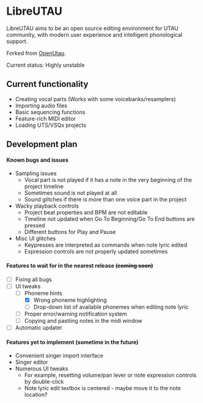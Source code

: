 # LibreUTAU

LibreUTAU aims to be an open source editing environment for UTAU community,
with modern user experience and intelligent phonological support.

Forked from [OpenUtau](https://github.com/stakira/OpenUtau).

Current status: Highly unstable

## Current functionality

* Creating vocal parts (Works with some voicebanks/resamplers)
* Importing audio files
* Basic sequencing functions
* Feature-rich MIDI editor
* Loading UTS/VSQx projects

## Development plan
#### Known bugs and issues
* Sampling issues
    * Vocal part is not played if it has a note in the very beginning of the project timeline
    * Sometimes sound is not played at all
    * Sound glitches if there is more than one voice part in the project
* Wacky playback controls
    * Project beat properties and BPM are not editable
    * Timeline not updated when Go To Beginning/Go To End buttons are pressed
    * Different buttons for Play and Pause
* Misc UI glitches
    * Keypresses are interpreted as commands when note lyric edited
    * Expression controls are not properly updated sometimes
    
#### Features to wait for in the nearest release ~~(coming soon)~~
-[ ] Fixing all bugs
-[ ] UI tweaks
    -[ ] Phoneme hints
        -[x] Wrong phoneme highlighting
        -[ ] Drop-down list of available phonemes when editing note lyric
    -[ ] Proper error/warning notification system
    -[ ] Copying and pastiing notes in the midi window
-[ ] Automatic updater
    
#### Features yet to implement (sometime in the future)
* Convenient singer import interface
* Singer editor
* Numerous UI tweaks
    * For example, resetting volume/pan lever or note expression controls by double-click
    * Note lyric edit textbox is centered - maybe move it to the note location?
    
